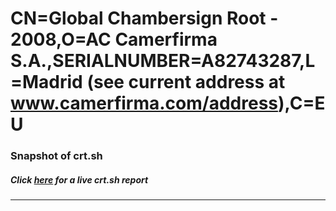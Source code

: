 # CN=Global Chambersign Root - 2008,O=AC Camerfirma S.A.,SERIALNUMBER=A82743287,L=Madrid (see current address at www.camerfirma.com/address),C=EU
### Snapshot of crt.sh
##### Click [here](https://crt.sh/?q=Serial_01A844E66A6C0D8E) for a live crt.sh report

---
